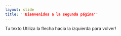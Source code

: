 ```yaml
---
layout: slide
title: ''Bienvenidos a la segunda página''
---
```

Tu texto
Utiliza la flecha hacia la izquierda para volver!

